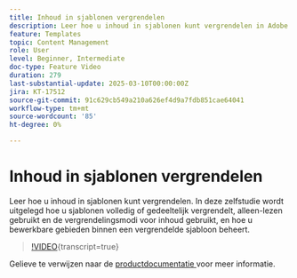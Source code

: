 ```yaml
---
title: Inhoud in sjablonen vergrendelen
description: Leer hoe u inhoud in sjablonen kunt vergrendelen in Adobe Journey Optimizer (AJO). In deze zelfstudie wordt uitgelegd hoe u sjablonen volledig of gedeeltelijk vergrendelt, alleen-lezen gebruikt en de vergrendelingsmodi voor inhoud gebruikt, en hoe u bewerkbare gebieden binnen een vergrendelde sjabloon beheert.
feature: Templates
topic: Content Management
role: User
level: Beginner, Intermediate
doc-type: Feature Video
duration: 279
last-substantial-update: 2025-03-10T00:00:00Z
jira: KT-17512
source-git-commit: 91c629cb549a210a626ef4d9a7fdb851cae64041
workflow-type: tm+mt
source-wordcount: '85'
ht-degree: 0%

---
```



# Inhoud in sjablonen vergrendelen

Leer hoe u inhoud in sjablonen kunt vergrendelen. In deze zelfstudie wordt uitgelegd hoe u sjablonen volledig of gedeeltelijk vergrendelt, alleen-lezen gebruikt en de vergrendelingsmodi voor inhoud gebruikt, en hoe u bewerkbare gebieden binnen een vergrendelde sjabloon beheert.

>[!VIDEO](https://video.tv.adobe.com/v/3451591/?learn=on&enablevpops){transcript=true}

Gelieve te verwijzen naar de [ productdocumentatie ](https://experienceleague.adobe.com/en/docs/journey-optimizer/using/content-management/content-templates/content-locking) voor meer informatie.
